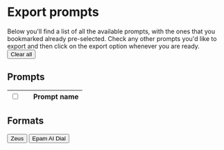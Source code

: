 <h1>Export prompts</h1>
<div class="export-prompt__description">
  Below you'll find a list of all the available prompts, with the ones that you bookmarked already
  pre-selected. Check any other prompts you'd like to export and then click on the export option
  whenever you are ready.
</div>
<script type="text/javascript" src="/js/ui.js"></script>
<script type="text/javascript" src="/js/actions.js"></script>
<script type="text/javascript" src="/js/main.js"></script>
<link href="https://cdn.jsdelivr.net/npm/bootstrap@5.3.1/dist/css/bootstrap.min.css" rel="stylesheet" integrity="sha384-4bw+/aepP/YC94hEpVNVgiZdgIC5+VKNBQNGCHeKRQN+PtmoHDEXuppvnDJzQIu9" crossorigin="anonymous">
<link rel="stylesheet" href="https://cdnjs.cloudflare.com/ajax/libs/font-awesome/6.4.2/css/all.min.css" integrity="sha512-z3gLpd7yknf1YoNbCzqRKc4qyor8gaKU1qmn+CShxbuBusANI9QpRohGBreCFkKxLhei6S9CQXFEbbKuqLg0DA==" crossorigin="anonymous" referrerpolicy="no-referrer" />
<script src="https://code.jquery.com/jquery-3.7.0.min.js" integrity="sha256-2Pmvv0kuTBOenSvLm6bvfBSSHrUJ+3A7x6P5Ebd07/g=" crossorigin="anonymous"></script>
<script src="https://cdn.jsdelivr.net/npm/bootstrap@5.3.1/dist/js/bootstrap.bundle.min.js" integrity="sha384-HwwvtgBNo3bZJJLYd8oVXjrBZt8cqVSpeBNS5n7C8IVInixGAoxmnlMuBnhbgrkm" crossorigin="anonymous"></script>
<script src="https://cdn.jsdelivr.net/npm/clipboard@2.0.11/dist/clipboard.min.js"></script>
<script type="text/javascript" src="/js/constants.js"></script>

<div class="export-prompt">
  <div class="float-end">
     <button id="clear-bookmarked-prompts" class="button-secondary button-link" data-toggle="tooltip" type="button" title="Clear all selected prompts" onclick="actions.removeAllBookmarks(false);" onmouseleave="actions.resetRemoveAllBookmarksTooltip(event);">Clear all</button>
  </div>
  <h2 class="export-prompt__title">Prompts</h2>
    <table class="table table-bordered table-responsive export-prompt__table">
      <thead>
        <tr>
          <th class="text-center" scope="col"><input id="select-all-checkbox" class="form-check-input" type="checkbox" onclick="actions.toggleCheckAllPrompts(event);"></th>
          <th class="text-center fw-bold" scope="col"><i class="fa-solid fa-hashtag"></i></th>
          <th scope="col">Prompt name</th>
        </tr>
      </thead>
      <tbody id="table-body">
      </tbody>
    </table>
  <h2 class="export-prompt__title">Formats</h2>
  <div>
    <button id="export-to-zeus" class="button button-primary m-1 float-end" data-toggle="tooltip" title="Export to our custom Zeus format" onclick="actions.exportToZeus(event);"><i class="fa-solid fa-medal"></i> Zeus</button>
    <button id="export-to-epam-dial" class="button button-secondary float-end m-1" data-toggle="tooltip" title="Export to Epam AI Dial" onclick="actions.exportToEpamAIDial(event);"><i class="fa-solid fa-rocket"></i> Epam AI Dial</button>
  </div>
</div>
<script type="text/javascript">
  actions.injectEnableTooltipsEventListener();
  actions.loadRemoveAllBookmarksIcon();
  actions.listAllPrompt();
</script>
